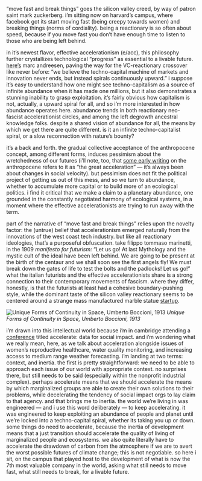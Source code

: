“move fast and break things” goes the silicon valley creed, by way of patron saint mark zuckerberg. i’m sitting now on harvard’s campus, where facebook got its start moving fast (being creepy towards women) and breaking things (norms of cordiality). being a reactionary is so often about speed, because if you move fast you don’t have enough time to listen to those who are being left behind.

in it’s newest flavor, effective accelerationism (e/acc), this philosophy further crystallizes technological “progress” as essential to a livable future. [here’s](https://a16z.com/the-techno-optimist-manifesto/) marc andreesen, paving the way for the VC-reactionary crossover like never before: “we believe the techno-capital machine of markets and innovation never ends, but instead spirals continuously upward.” i suppose it’s easy to understand how one might see techno-capitalism as a source of infinite abundance when it has made one millions, but it also demonstrates a stunning inability to grasp exploitation. it’s fairly obvious how capitalism is not, actually, a upward spiral for all, and so i’m more interested in how abundance operates here. abundance trends in both reactionary neo-fascist accelerationist circles, and among the left degrowth ancestral knowledge folks. despite a shared vision of abundance for all, the means by which we get there are quite different. is it an infinite techno-capitalist spiral, or a slow reconnection with nature’s bounty?

it’s a back and forth. the gradual collective acceptance of the anthropocene concept, among different forms, induces pessimism about the wretchedness of our futures (i’ll note, too, that [some early writing](https://www.hup.harvard.edu/books/9780674545038) on the anthropocene refers to it as “the great acceleration” — it’s always been about changes in social velocity). but pessimism does not fit the political project of getting us out of this mess, and so we turn to abundance, whether to accumulate more capital or to build more of an ecological politics. i find it critical that we make a claim to a planetary abundance, one grounded in the constantly negotiated harmony of ecological systems, in a moment where the effective accelerationists are trying to run away with the term.

part of the narrative of “move fast and break things” relies upon the novelty factor: the (untrue) belief that accelerationism emerged naturally from the innovations of the west coast tech industry. but like all reactionary ideologies, that’s a purposeful obfuscation. take filippo tommaso marinetti, in the 1909 *manifesto for futurism:* “Let us go! At last Mythology and the mystic cult of the ideal have been left behind. We are going to be present at the birth of the centaur and we shall soon see the first angels fly! We must break down the gates of life to test the bolts and the padlocks! Let us go!” what the italian futurists and the effective accelerationists share is a strong connection to their contemporary movements of fascism. where they differ, honestly, is that the futurists at least had a cohesive boundary-pushing style, while the dominant taste of the silicon valley reactionary seems to be centered around a strange mass manufactured marble statue [startup](https://www.monumentallabs.co/).

![Unique Forms of Continuity in Space, Umberto Boccioni, 1913](https://d2w9rnfcy7mm78.cloudfront.net/28641189/original_72bf849ac3657ff94ba824333f50a1df.jpg?1717893879?bc=0)
*Unique Forms of Continuity in Space, Umberto Boccioni, 1913*


i’m drawn into this intellectual world because i’m in cambridge attending a [conference](https://data.org/get-involved/accelerate-conference/) titled accelerate: data for social impact. and i’m wondering what we really mean, here, as we talk about acceleration alongside issues of women’s reproductive healthcare, water quality monitoring, and increasing access to medium range weather forecasting. i’m landing at two terms: context, and inertia. the first is pretty straightforward: we need to be able to approach each issue of our world with appropriate context. no surprises there, but still needs to be said (especially within the nonprofit industrial complex). perhaps accelerate means that we should accelerate the means by which marginalized groups are able to create their own solutions to their problems, while decelerating the tendency of social impact orgs to lay claim to that agency. and that brings me to inertia. the world we’re living in was engineered — and i use this word deliberately — to keep accelerating. it was engineered to keep exploiting an abundance of people and planet until we’re locked into a techno-capital spiral, whether its taking you up or down. some things do need to accelerate, because the inertia of development means that a just transition should accelerate the quality of living of marginalized people and ecosystems. we also quite literally have to accelerate the drawdown of carbon from the atmosphere if we are to avert the worst possible futures of climate change; this is not negotiable. so here i sit, on the campus that played host to the development of what is now the 7th most valuable company in the world, asking what still needs to move fast, what still needs to break, for a livable future.